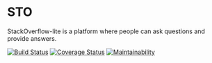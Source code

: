 # STO
StackOverflow-lite is a platform where people can ask questions and provide answers.


[![Build Status](https://travis-ci.org/Ph3bian/STO.svg?branch=master)](https://travis-ci.org/Ph3bian/STO)
[![Coverage Status](https://coveralls.io/repos/github/Ph3bian/STO/badge.svg?branch=travisTest)](https://coveralls.io/github/Ph3bian/STO?branch=travisTest)
[![Maintainability](https://api.codeclimate.com/v1/badges/42630eef2006d281ab0d/maintainability)](https://codeclimate.com/github/Ph3bian/STO/maintainability)
